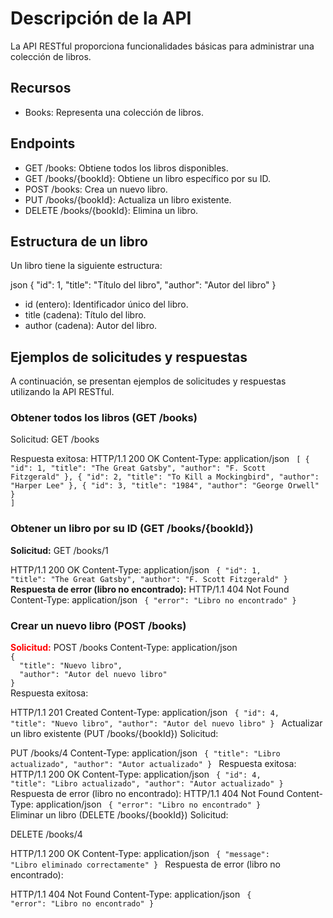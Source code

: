 <h1>Descripción de la API</h1>
La API RESTful proporciona funcionalidades básicas para administrar una colección de libros.

<h2>Recursos</h2>
<ul>
<li>Books: Representa una colección de libros.</li>
</ul>

<h2>Endpoints</h2>
<ul>
<li>GET /books: Obtiene todos los libros disponibles.</li>
<li>GET /books/{bookId}: Obtiene un libro específico por su ID.</li>
<li>POST /books: Crea un nuevo libro.</li>
<li>PUT /books/{bookId}: Actualiza un libro existente.</li>
<li>DELETE /books/{bookId}: Elimina un libro.</li>
</ul>

<h2>Estructura de un libro</h2>
Un libro tiene la siguiente estructura:

json
{
  "id": 1,
  "title": "Título del libro",
  "author": "Autor del libro"
}
<ul>
  <li>id (entero): Identificador único del libro.</li>
 <li>title (cadena): Título del libro.</li>
 <li>author (cadena): Autor del libro.</li>
</ul>
<h2>Ejemplos de solicitudes y respuestas</h2>
A continuación, se presentan ejemplos de solicitudes y respuestas utilizando la API RESTful.

<h3>Obtener todos los libros (GET /books)</h3>
Solicitud:
GET /books

Respuesta exitosa:
HTTP/1.1 200 OK
Content-Type: application/json
<code>
[
  {
    "id": 1,
    "title": "The Great Gatsby",
    "author": "F. Scott Fitzgerald"
  },
  {
    "id": 2,
    "title": "To Kill a Mockingbird",
    "author": "Harper Lee"
  },
  {
    "id": 3,
    "title": "1984",
    "author": "George Orwell"
  }
]
</code>
<h3>Obtener un libro por su ID (GET /books/{bookId})</h3>
<b>Solicitud:</b>
GET /books/1

HTTP/1.1 200 OK
Content-Type: application/json
<code>
{
  "id": 1,
  "title": "The Great Gatsby",
  "author": "F. Scott Fitzgerald"
}
</code>
<b>Respuesta de error (libro no encontrado):</b>
HTTP/1.1 404 Not Found
Content-Type: application/json
<code>
{
  "error": "Libro no encontrado"
}
</code>
<h3>Crear un nuevo libro (POST /books)</h3>
<b style="color:red;">Solicitud:</b>
POST /books
Content-Type: application/json
<code>
{
  "title": "Nuevo libro",
  "author": "Autor del nuevo libro"
}
</code>
Respuesta exitosa:</b>

HTTP/1.1 201 Created
Content-Type: application/json
<code>
{
  "id": 4,
  "title": "Nuevo libro",
  "author": "Autor del nuevo libro"
}
</code>
Actualizar un libro existente (PUT /books/{bookId})
Solicitud:

PUT /books/4
Content-Type: application/json
<code>
{
  "title": "Libro actualizado",
  "author": "Autor actualizado"
}
</code>
Respuesta exitosa:
HTTP/1.1 200 OK
Content-Type: application/json
<code>
{
  "id": 4,
  "title": "Libro actualizado",
  "author": "Autor actualizado"
}
</code>
Respuesta de error (libro no encontrado):
HTTP/1.1 404 Not Found
Content-Type: application/json
<code>
{
  "error": "Libro no encontrado"
}
</code>
Eliminar un libro (DELETE /books/{bookId})
Solicitud:

DELETE /books/4

HTTP/1.1 200 OK
Content-Type: application/json
<code>
{
  "message": "Libro eliminado correctamente"
}
</code>
Respuesta de error (libro no encontrado):

HTTP/1.1 404 Not Found
Content-Type: application/json
<code>
{
  "error": "Libro no encontrado"
}
</code>
